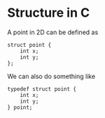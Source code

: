 # Structure in C
A point in 2D can be defined as
```
struct point {
    int x;
    int y;
}; 
```
We can also do something like
```
typedef struct point {
    int x;
    int y;
} point;
```
